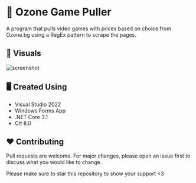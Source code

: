 # :page_with_curl: Ozone Game Puller
A program that pulls video games with prices based on choice from Ozone.bg using a RegEx pattern to scrape the pages.

## :flower_playing_cards: Visuals
![screenshot](https://github.com/vassdeniss/ozone-bg-game-puller-cs-win-forms-app/blob/master/visuals/screenshot.png)

## :desktop_computer: Created Using
* Visual Studio 2022
* Windows Forms App
* .NET Core 3.1
* C# 8.0

## :heart: Contributing
Pull requests are welcome. For major changes, please open an issue first to discuss what you would like to change.

Please make sure to star this repository to show your support <3